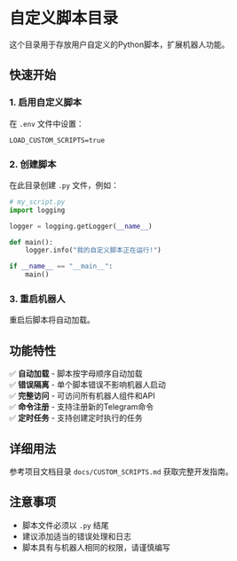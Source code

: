 # 自定义脚本目录

这个目录用于存放用户自定义的Python脚本，扩展机器人功能。

## 快速开始

### 1. 启用自定义脚本
在 `.env` 文件中设置：
```env
LOAD_CUSTOM_SCRIPTS=true
```

### 2. 创建脚本
在此目录创建 `.py` 文件，例如：

```python
# my_script.py
import logging

logger = logging.getLogger(__name__)

def main():
    logger.info("我的自定义脚本正在运行!")

if __name__ == "__main__":
    main()
```

### 3. 重启机器人
重启后脚本将自动加载。

## 功能特性

✅ **自动加载** - 脚本按字母顺序自动加载  
✅ **错误隔离** - 单个脚本错误不影响机器人启动  
✅ **完整访问** - 可访问所有机器人组件和API  
✅ **命令注册** - 支持注册新的Telegram命令  
✅ **定时任务** - 支持创建定时执行的任务  

## 详细用法

参考项目文档目录 `docs/CUSTOM_SCRIPTS.md` 获取完整开发指南。

## 注意事项

- 脚本文件必须以 `.py` 结尾
- 建议添加适当的错误处理和日志
- 脚本具有与机器人相同的权限，请谨慎编写
